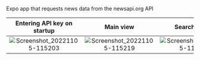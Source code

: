 Expo app that requests news data from the newsapi.org API

Entering API key on startup | Main view | Search option | Single article opened
:-------------------------:|:-------------------------:|:-------------------------:|:-------------------------:
![Screenshot_20221105-115203](https://user-images.githubusercontent.com/91624045/200115103-f916bebb-5f88-41cd-931a-65955aa61990.jpg) | ![Screenshot_20221105-115219](https://user-images.githubusercontent.com/91624045/200115117-d43ec9b2-8a39-4c0f-9559-b6d118e49a8f.jpg) | ![Screenshot_20221105-115242](https://user-images.githubusercontent.com/91624045/200115119-54d3d888-d7fd-4828-85b3-c388e03b8e27.jpg) | ![Screenshot_20221105-122737](https://user-images.githubusercontent.com/91624045/200115360-af03c789-d61e-460f-8ca3-1ce1817e131d.jpg)

